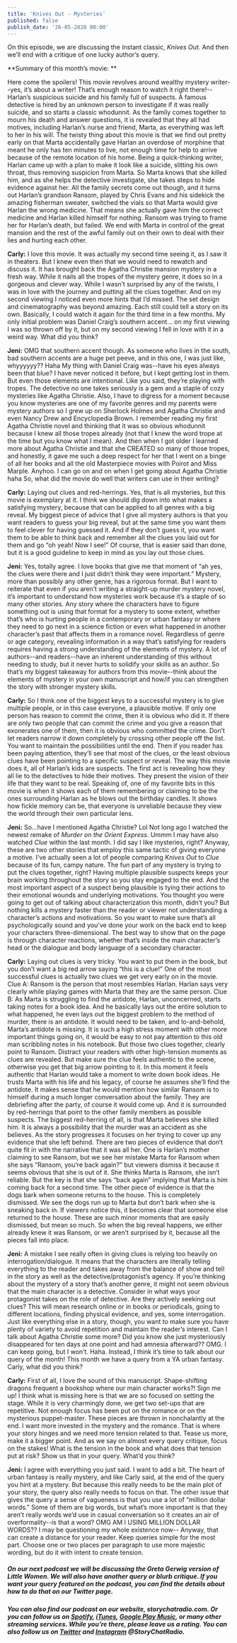 ```yaml
---
title: 'Knives Out - Mysteries'
published: false
publish_date: '26-05-2020 00:00'
---
```


On this episode, we are discussing the instant classic, _Knives Out_. And then we’ll end with a critique of one lucky author’s query. 

**Summary of this month’s movie: **

Here come the spoilers! This movie revolves around wealthy mystery writer--yes, it’s about a writer! That’s enough reason to watch it right there!--Harlan’s suspicious suicide and his family full of suspects. A famous detective is hired by an unknown person to investigate if it was really suicide, and so starts a classic whodunnit. As the family comes together to mourn his death and answer questions, it is revealed that they all had motives, including Harlan’s nurse and friend, Marta, as everything was left to her in his will. The twisty thing about this movie is that we find out pretty early on that Marta accidentally gave Harlan an overdose of morphine that meant he only has ten minutes to live, not enough time for help to arrive because of the remote location of his home. Being a quick-thinking writer, Harlan came up with a plan to make it look like a suicide, slitting his own throat, thus removing suspicion from Marta. So Marta knows that she killed him, and as she helps the detective investigate, she takes steps to hide evidence against her. All the family secrets come out though, and it turns out Harlan’s grandson Ransom, played by Chris Evans and his sidekick the amazing fisherman sweater, switched the vials so that Marta would give Harlan the wrong medicine. That means she actually gave him the correct medicine and Harlan killed himself for nothing. Ransom was trying to frame her for Harlan’s death, but failed. We end with Marta in control of the great mansion and the rest of the awful family out on their own to deal with their lies and hurting each other. 

**Carly:** I love this movie. It was actually my second time seeing it, as I saw it in theaters. But I knew even then that we would need to rewatch and discuss it. It has brought back the Agatha Christie mansion mystery in a fresh way. While it nails all the tropes of the mystery genre, it does so in a gorgeous and clever way. While I wasn’t surprised by any of the twists, I was in love with the journey and putting all the clues together. And on my second viewing I noticed even more hints that I’d missed. The set design and cinematography was beyond amazing. Each still could tell a story on its own. Basically, I could watch it again for the third time in a few months. My only initial problem was Daniel Craig’s southern accent… on my first viewing I was so thrown off by it, but on my second viewing I fell in love with it in a weird way. What did you think?

**Jeni:** OMG that southern accent though. As someone who lives in the south, bad southern accents are a huge pet peeve, and in this one, I was just like, whyyyyyy?? Haha My thing with Daniel Craig was--have his eyes always been that blue? I have never noticed it before, but I kept getting lost in them. But even those elements are intentional. Like you said, they’re playing with tropes. The detective no one takes seriously is a gem and a staple of cozy mysteries like Agatha Christie. Also, I have to digress for a moment because you know mysteries are one of my favorite genres and my parents were mystery authors so I grew up on Sherlock Holmes and Agatha Christie and even Nancy Drew and Encyclopedia Brown. I remember reading my first Agatha Christie novel and thinking that it was so obvious whodunnit because I knew all those tropes already (not that I knew the word trope at the time but you know what I mean). And then when I got older I learned more about Agatha Christie and that she CREATED so many of those tropes, and honestly, it gave me such a deep respect for her that I went on a binge of all her books and all the old Masterpiece movies with Poirot and Miss Marple. Anyhoo. I can go on and on when I get going about Agatha Christie haha So, what did the movie do well that writers can use in their writing?

**Carly:** Laying out clues and red-herrings. Yes, that is all mysteries, but this movie is exemplary at it. I think we should dig down into what makes a satisfying mystery, because that can be applied to all genres with a big reveal. My biggest piece of advice that I give all mystery authors is that you want readers to guess your big reveal, but at the same time you want them to feel clever for having guessed it. And if they don’t guess it, you want them to be able to think back and remember all the clues you laid out for them and go “oh yeah! Now I see!” Of course, that is easier said than done, but it is a good guideline to keep in mind as you lay out those clues. 

**Jeni:** Yes, totally agree. I love books that give me that moment of “ah yes, the clues were there and I just didn’t think they were important.” Mystery, more than possibly any other genre, has a rigorous format. But I want to reiterate that even if you aren’t writing a straight-up murder mystery novel, it’s important to understand how mysteries work because it’s a staple of so many other stories. Any story where the characters have to figure something out is using that format for a mystery to some extent, whether that’s who is hurting people in a contemporary or urban fantasy or where they need to go next in a science fiction or even what happened in another character’s past that affects them in a romance novel. Regardless of genre or age category, revealing information in a way that’s satisfying for readers requires having a strong understanding of the elements of mystery. A lot of authors--and readers--have an inherent understanding of this without needing to study, but it never hurts to solidify your skills as an author. So that’s my biggest takeaway for authors from this movie--think about the elements of mystery in your own manuscript and how/if you can strengthen the story with stronger mystery skills.

**Carly:** So I think one of the biggest keys to a successful mystery is to give multiple people, or in this case everyone, a plausible motive. If only one person has reason to commit the crime, then it is obvious who did it. If there are only two people that can commit the crime and you give a reason that exonerates one of them, then it is obvious who committed the crime. Don’t let readers narrow it down completely by crossing other people off the list. You want to maintain the possibilities until the end. Then if you reader has been paying attention, they’ll see that most of the clues, or the least obvious clues have been pointing to a specific suspect or reveal. The way this movie does it, all of Harlan’s kids are suspects. The first act is revealing how they all lie to the detectives to hide their motives. They present the vision of their life that they want to be real. Speaking of, one of my favorite bits in this movie is when it shows each of them remembering or claiming to be the ones surrounding Harlan as he blows out the birthday candles. It shows how fickle memory can be, that everyone is unreliable because they view the world through their own particular lens. 

**Jeni:** So...have I mentioned Agatha Christie? Lol Not long ago I watched the newest remake of _Murder on the Orient Express_. Ummm I may have also watched _Clue_ within the last month. I did say I like mysteries, right? Anyway, these are two other stories that employ this same tactic of giving everyone a motive. I’ve actually seen a lot of people comparing _Knives Out_ to _Clue_ because of its fun, campy nature. The fun part of any mystery is trying to put the clues together, right? Having multiple plausible suspects keeps your brain working throughout the story so you stay engaged to the end. And the most important aspect of a suspect being plausible is tying their actions to their emotional wounds and underlying motivations. You thought you were going to get out of talking about characterization this month, didn’t you? But nothing kills a mystery faster than the reader or viewer not understanding a character’s actions and motivations. So you want to make sure that’s all psychologically sound and you’ve done your work on the back end to keep your characters three-dimensional. The best way to show that on the page is through character reactions, whether that’s inside the main character’s head or the dialogue and body language of a secondary character. 

**Carly:** Laying out clues is very tricky. You want to put them in the book, but you don’t want a big red arrow saying “this is a clue!” One of the most successful clues is actually two clues we get very early on in the movie. Clue A: Ransom is the person that most resembles Harlan. Harlan says very clearly while playing games with Marta that they are the same person. Clue B: As Marta is struggling to find the antidote, Harlan, unconcerned, starts taking notes for a book idea. And he basically lays out the entire solution to what happened, he even lays out the biggest problem to the method of murder, there is an antidote. It would need to be taken, and lo-and-behold, Marta’s antidote is missing. It is such a high stress moment with other more important things going on, it would be easy to not pay attention to this old man scribbling notes in his notebook. But those two clues together, clearly point to Ransom. Distract your readers with other high-tension moments as clues are revealed. But make sure the clue feels authentic to the scene, otherwise you get that big arrow pointing to it. In this moment it feels authentic that Harlan would take a moment to write down book ideas. He trusts Marta with his life and his legacy, of course he assumes she’ll find the antidote. It makes sense that he would mention how similar Ransom is to himself during a much longer conversation about the family. They are debriefing after the party, of course it would come up. And it is surrounded by red-herrings that point to the other family members as possible suspects. The biggest red-herring of all, is that Marta believes she killed him. It is always a possibility that the murder was an accident as she believes. As the story progresses it focuses on her trying to cover up any evidence that she left behind. There are two pieces of evidence that don’t quite fit in with the narrative that it was all her. One is Harlan’s mother claiming to see Ransom, but we see her mistake Marta for Ransom when she says “Ransom, you’re back again?” but viewers dismiss it because it seems obvious that she is out of it. She thinks Marta is Ransom, she isn’t reliable. But the key is that she says “back again” implying that Marta is him coming back for a second time. The other piece of evidence is that the dogs bark when someone returns to the house. This is completely dismissed. We see the dogs run up to Marta but don’t bark when she is sneaking back in. If viewers notice this, it becomes clear that someone else returned to the house. These are such minor moments that are easily dismissed, but mean so much. So when the big reveal happens, we either already knew it was Ransom, or we aren’t surprised by it, because all the pieces fall into place.

**Jeni:** A mistake I see really often in giving clues is relying too heavily on interrogation/dialogue. It means that the characters are literally telling everything to the reader and takes away from the balance of show and tell in the story as well as the detective/protagonist’s agency. If you’re thinking about the mystery of a story that’s another genre, it might not seem obvious that the main character is a detective. Consider in what ways your protagonist takes on the role of detective. Are they actively seeking out clues? This will mean research online or in books or periodicals, going to different locations, finding physical evidence, and yes, some interrogation. Just like everything else in a story, though, you want to make sure you have plenty of variety to avoid repetition and maintain the reader’s interest. Can I talk about Agatha Christie some more? Did you know she just mysteriously disappeared for ten days at one point and had amnesia afterward?? OMG. I can keep going, but I won’t. Haha. Instead, I think it’s time to talk about our query of the month! This month we have a query from a YA urban fantasy. Carly, what did you think? 

**Carly:** First of all, I love the sound of this manuscript. Shape-shifting dragons frequent a bookshop where our main character works?! Sign me up! I think what is missing here is that we are so focused on setting the stage. While it is very charmingly done, we get two set-ups that are repetitive. Not enough focus has been put on the romance or on the mysterious puppet-master. These pieces are thrown in nonchalantly at the end. I want more invested in the mystery and the romance. That is where your story hinges and we need more tension related to that. Tease us more, make it a bigger point. And as we say on almost every query critique, focus on the stakes! What is the tension in the book and what does that tension put at risk? Show us that in your query. What’d you think?

**Jeni:** I agree with everything you just said. I want to add a bit. The heart of urban fantasy is really mystery, and like Carly said, at the end of the query you hint at a mystery. But because this really needs to be the main plot of your story, the query also really needs to focus on that. The other issue that gives the query a sense of vagueness is that you use a lot of “million dollar words.” Some of them are big words, but what’s more important is that they aren’t really words we’d use in casual conversation so it creates an air of overformality--is that a word? OMG AM I USING MILLION DOLLAR WORDS?? I may be questioning my whole existence now-- Anyway, that can create a distance for your reader. Keep queries simple for the most part. Choose one or two places per paragraph to use more majestic wording, but do it with intent to create tension.

##### On our next podcast we will be discussing the Greta Gerwig version of _Little Women_. We will also have another query or blurb critique. If you want your query featured on the podcast, you can find the details about how to do that on our Twitter page. 

##### You can also find our podcast on our website, storychatradio.com. Or you can follow us on [Spotify](https://open.spotify.com/show/3o7zYGOeJMHfKFdCrhlILb?target=_blank), [iTunes](https://podcasts.apple.com/us/podcast/story-chat-radio/id1483688097?target=_blank), [Google Play Music](https://play.google.com/music/m/Ig4hfs2ujhxenoikqvovs6hgtlu?target=_blank), or many other streaming services. While you’re there, please leave us a rating. You can also follow us on [Twitter](http://www.twitter.com/storychatradio?target=_blank) and [Instagram](http://www.instagram.com/storychatradio?target=_blank) @StoryChatRadio.